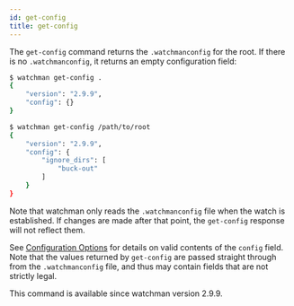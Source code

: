 ```yaml
---
id: get-config
title: get-config
---
```


The `get-config` command returns the `.watchmanconfig` for the root.
If there is no `.watchmanconfig`, it returns an empty configuration field:

```bash
$ watchman get-config .
{
    "version": "2.9.9",
    "config": {}
}
```

```bash
$ watchman get-config /path/to/root
{
    "version": "2.9.9",
    "config": {
        "ignore_dirs": [
            "buck-out"
        ]
    }
}
```

Note that watchman only reads the `.watchmanconfig` file when the watch is
established.  If changes are made after that point, the `get-config` response
will not reflect them.

See [Configuration Options](config#configuration-options)
for details on valid contents of the `config` field.  Note that the values
returned by `get-config` are passed straight through from the `.watchmanconfig`
file, and thus may contain fields that are not strictly legal.

This command is available since watchman version 2.9.9.
